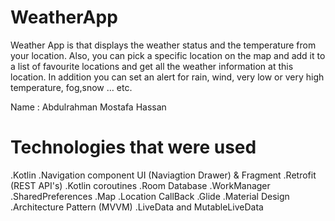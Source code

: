 # WeatherApp
Weather App is that displays the weather status and the temperature from your location. Also, you can pick a specific location on the map and add it to a list of favourite locations and get all the weather information at this location. In
addition you can set an alert for rain, wind, very low or very high temperature, fog,snow … etc.

Name : Abdulrahman Mostafa Hassan

# Technologies that were used
.Kotlin
.Navigation component UI (Naviagtion Drawer) & Fragment
.Retrofit (REST API's)
.Kotlin coroutines
.Room Database
.WorkManager
.SharedPreferences
.Map
.Location CallBack
.Glide
.Material Design
.Architecture Pattern (MVVM)
.LiveData and MutableLiveData

